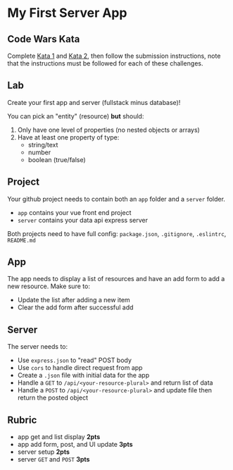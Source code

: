 My First Server App
===

## Code Wars Kata

Complete [Kata 1](https://www.codewars.com/kata/regex-validate-pin-code) and [Kata 2](https://www.codewars.com/kata/alternate-capitalization/javascript), then follow the submission instructions, note that the instructions must be followed for each of these challenges.

## Lab

Create your first app and server (fullstack minus database)!

You can pick an "entity" (resource) **but** should:

1. Only have one level of properties (no nested objects or arrays)
1. Have at least one property of type:
    * string/text
    * number
    * boolean (true/false)

## Project

Your github project needs to contain both an `app` folder and a `server` folder.

* `app` contains your vue front end project
* `server` contains your data api express server

Both projects need to have full config: `package.json`, `.gitignore`, `.eslintrc`, `README.md`

## App

The app needs to display a list of resources and have an add form to add a new resource. Make sure to:

* Update the list after adding a new item
* Clear the add form after successful add

## Server

The server needs to:

* Use `express.json` to "read" POST body
* Use `cors` to handle direct request from app
* Create a `.json` file with initial data for the app
* Handle a `GET` to `/api/<your-resource-plural>` and return list of data
* Handle a `POST` to `/api/<your-resource-plural>` and update file then return the posted object

## Rubric

* app get and list display **2pts**
* app add form, post, and UI update **3pts**
* server setup **2pts**
* server `GET` and `POST` **3pts**